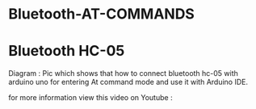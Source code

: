 # Bluetooth-AT-COMMANDS
# Bluetooth HC-05

Diagram : Pic which shows that how to connect bluetooth hc-05 with arduino uno for entering At command mode and use it with Arduino IDE.

for more information view this video on Youtube :
